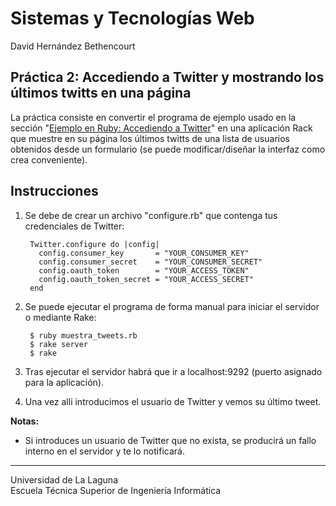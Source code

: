 Sistemas y Tecnologías Web
==========================
David Hernández Bethencourt

Práctica 2: Accediendo a Twitter y mostrando los últimos twitts en una página
-----------------------------------------------------------------------------
La práctica consiste en convertir el programa de ejemplo usado en la sección "[Ejemplo en Ruby: Accediendo a Twitter](http://nereida.deioc.ull.es/~lpp/perlexamples/node22.html)" en una aplicación Rack que muestre en su página los últimos twitts de una lista de usuarios obtenidos desde un formulario (se puede modificar/diseñar la interfaz como crea conveniente).

Instrucciones
-------------

1. Se debe de crear un archivo "configure.rb" que contenga tus credenciales de Twitter:

        Twitter.configure do |config|
          config.consumer_key       = "YOUR_CONSUMER_KEY"
          config.consumer_secret    = "YOUR_CONSUMER_SECRET"
          config.oauth_token        = "YOUR_ACCESS_TOKEN"
          config.oauth_token_secret = "YOUR_ACCESS_SECRET"
        end

2. Se puede ejecutar el programa de forma manual para iniciar el servidor o mediante Rake:

        $ ruby muestra_tweets.rb
        $ rake server
        $ rake

3. Tras ejecutar el servidor habrá que ir a localhost:9292 (puerto asignado para la aplicación).

4. Una vez alli introducimos el usuario de Twitter y vemos su último tweet.
   

**Notas:**

- Si introduces un usuario de Twitter que no exista, se producirá un fallo interno en el servidor y te lo notificará.


---

Universidad de La Laguna  
Escuela Técnica Superior de Ingeniería Informática
